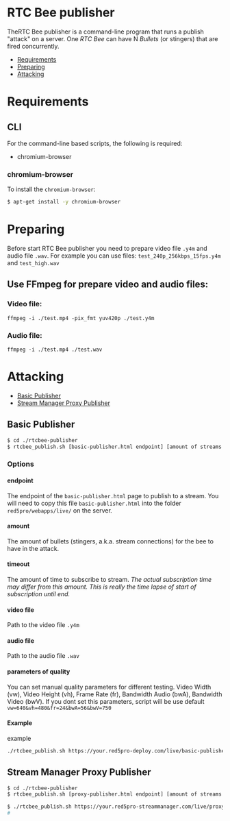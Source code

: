 # RTC Bee publisher
TheRTC Bee publisher is a command-line program that runs a publish "attack" on a server. One *RTC Bee* can have N *Bullets* (or stingers) that are fired concurrently.

* [Requirements](#build-requirements)
* [Preparing](#preparing)
* [Attacking](#attacking)

# Requirements

## CLI

For the command-line based scripts, the following is required:

* chromium-browser

### chromium-browser

To install the `chromium-browser`:

```sh
$ apt-get install -y chromium-browser
```

# Preparing

Before start RTC Bee publisher you need to prepare video file `.y4m` and audio file `.wav`.
For example you can use files: `test_240p_256kbps_15fps.y4m` and `test_high.wav`

## Use FFmpeg for prepare video and audio files: 

### Video file:
```
ffmpeg -i ./test.mp4 -pix_fmt yuv420p ./test.y4m
```
### Audio file:
```
ffmpeg -i ./test.mp4 ./test.wav
```


# Attacking

* [Basic Publisher](#basic-publisher)
* [Stream Manager Proxy Publisher](#stream-manager-proxy-publisher)

## Basic Publisher

```sh
$ cd ./rtcbee-publisher
$ rtcbee_publish.sh [basic-publisher.html endpoint] [amount of streams to start] [amount of time to playback] [path to the video file .y4m] [path to the audio file .wav] [parameters of quality]
```

### Options

#### endpoint

The endpoint of the `basic-publisher.html` page to publish to a stream. You will need to copy this file `basic-publisher.html` into the folder `red5pro/webapps/live/` on the server.

#### amount

The amount of bullets (stingers, a.k.a. stream connections) for the bee to have in the attack.

#### timeout

The amount of time to subscribe to stream. _The actual subscription time may differ from this amount. This is really the time lapse of start of subscription until end._

#### video file

Path to the video file `.y4m`

#### audio file

Path to the audio file `.wav`

#### parameters of quality

You can set manual quality parameters for different testing.
Video Width (vw), Video Height (vh), Frame Rate (fr), Bandwidth Audio (bwA), Bandwidth Video (bwV). 
If you dont set this parameters, script will be use default `vw=640&vh=480&fr=24&bwA=56&bwV=750`


#### Example

example 

```sh
./rtcbee_publish.sh https://your.red5pro-deploy.com/live/basic-publisher.html?streamName=streamname 10 10 /path_to_the_video_file/test.y4m /path_to_the_audio_file/test.wav 'vw=640&vh=480&fr=24&bwA=56&bwV=750'
```

## Stream Manager Proxy Publisher

```sh
$ cd ./rtcbee-publisher
$ rtcbee_publish.sh [proxy-publisher.html endpoint] [amount of streams to start] [amount of time to playback] [path to the video file .y4m] [path to the audio file .wav] [parameters of quality]
```

```sh
$ ./rtcbee_publish.sh https://your.red5pro-streammanager.com/live/proxy-publisher.html?streamName=streamname 10 10 /path_to_the_video_file/test.y4m /path_to_the_audio_file/test.wav 'vw=640&vh=480&fr=24&bwA=56&bwV=750'
#
```


